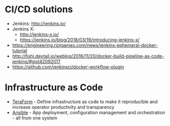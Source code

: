# CI/CD solutions
- Jenkins: http://jenkins.io/
- Jenkins X: 
  - http://jenkins-x.io/
  - https://jenkins.io/blog/2018/03/19/introducing-jenkins-x/
- https://engineering.riotgames.com/news/jenkins-ephemeral-docker-tutorial
- http://fishi.devtail.io/weblog/2016/11/20/docker-build-pipeline-as-code-jenkins/#gist42092017
- https://github.com/jenkinsci/docker-workflow-plugin

# Infrastructure as Code
- [TeraForm](https://www.terraform.io/) - Define infrastructure as code to make it reproducible and increase operator productivity and transparency
- [Ansible](https://www.ansible.com/) - App deployment, configuration management and orchestration - all from one system
